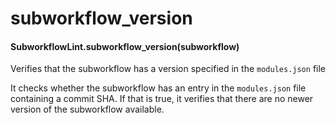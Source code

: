 # subworkflow_version

#### SubworkflowLint.subworkflow_version(subworkflow)

Verifies that the subworkflow has a version specified in the `modules.json` file

It checks whether the subworkflow has an entry in the `modules.json` file
containing a commit SHA. If that is true, it verifies that there are no
newer version of the subworkflow available.
